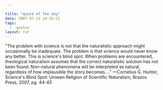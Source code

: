 ```yaml
---

title: "quote of the day"
date: 2007-07-23 14:55:21
tags:
  -  quotes
layout: rut
---
```


"The problem with science is not that the naturalistic approach might occasionally be inadequate. The problem is that science would never know any better. This is science's blind spot. When problems are encountered, theological naturalism assumes that the correct naturalistic solution has not been found. Non-natural phenomena will be interpreted as natural, regardless of how implausible the story becomes…." &mdash;Cornelius G. Hunter, Science's Blind Spot: Unseen Religion of Scientific Naturalism, Brazos Press, 2007, pg. 44-45
